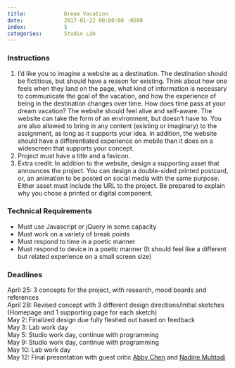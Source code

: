 ```yaml
---
title:            Dream Vacation
date:             2017-01-22 00:00:00 -0500
index:            5
categories:       Studio Lab
---
```


### Instructions

1. I’d like you to imagine a website as a destination. The destination should be fictitious, but should have a reason for existing. Think about how one feels when they land on the page, what kind of information is necessary to communicate the goal of the vacation, and how the experience of being in the destination changes over time. How does time pass at your dream vacation? The website should feel alive and self-aware. The website can take the form of an environment, but doesn’t have to. You are also allowed to bring in any content (existing or imaginary) to the assignment, as long as it supports your idea.
In addition, the website should have a differentiated experience on mobile than it does on a widescreen that supports your concept.
2. Project must have a title and a favicon.
3. Extra credit: In addition to the website, design a supporting asset that announces the project. You can design a double-sided printed postcard, or, an animation to be posted on social media with the same purpose. Either asset must include the URL to the project. Be prepared to explain why you chose a printed or digital component.


### Technical Requirements

- Must use Javascript or jQuery in some capacity
- Must work on a variety of break points
- Must respond to time in a poetic manner
- Must respond to device in a poetic manner (It should feel like a different but related experience on a small screen size)



### Deadlines
April 25: 3 concepts for the project, with research, mood boards and references<br>
April 28: Revised concept with 3 different design directions/initial sketches (Homepage and 1 supporting page for each sketch)<br>
May 2: Finalized design due fully fleshed out based on feedback<br>
May 3: Lab work day<br>
May 5: Studio work day, continue with programming<br>
May 9: Studio work day, continue with programming<br>
May 10: Lab work day<br>
May 12: Final presentation with guest critic [Abby Chen](http://abbychen.me/) and [Nadine Muhtadi](http://cargocollective.com/nadinemuhtadi)


